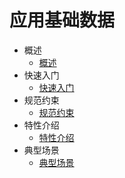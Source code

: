 # 应用基础数据
* 概述
   * [概述](gai_shu.md)
* 快速入门
   * [快速入门](kuai_su_ru_men.md)
* 规范约束
   * [规范约束](gui_fan_yue_shu.md)
* 特性介绍
   * [特性介绍](te_xing_jie_shao.md)
* 典型场景
   * [典型场景](dian_xing_chang_jing.md)

